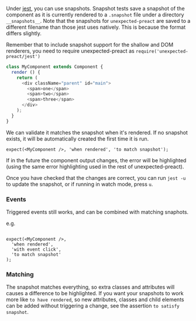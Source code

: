 Under [jest](https://facebook.github.io/jest/), you can use snapshots. Snapshot tests save a snapshot of the component as it is currently rendered to a `.snapshot` file under a directory `__snapshots__`. Note that the snapshots for `unexpected-preact` are saved to a different filename than those jest uses natively. This is because the format differs slightly.

Remember that to include snapshot support for the shallow and DOM renderers, you need to require unexpected-preact as `require('unexpected-preact/jest')`


```js
class MyComponent extends Component {
  render () {
    return (
      <div className="parent" id="main">
        <span>one</span>
        <span>two</span>
        <span>three</span>
      </div>
    );
  }
}
```


We can validate it matches the snapshot when it's rendered.  If no snapshot exists, it will be automatically created the first time it is run.

```js#evaluate:false
expect(<MyComponent />, 'when rendered', 'to match snapshot');
```

If in the future the component output changes, the error will be highlighted (using the same error highlighting used in the rest of unexpected-preact).

Once you have checked that the changes are correct, you can run `jest -u` to update the snapshot, or if running in watch mode, press `u`.

### Events
Triggered events still works, and can be combined with matching snaphots.

e.g.

```js#evaluate:false

expect(<MyComponent />, 
  'when rendered',
  'with event click', 
  'to match snapshot'
);
```

### Matching

The snapshot matches everything, so extra classes and attributes will causes a difference to be highlighted.  If you want your snapshots to work more like `to have rendered`, so new attributes, classes and child elements can be added without triggering a change, see the assertion `to satisfy snapshot`.

